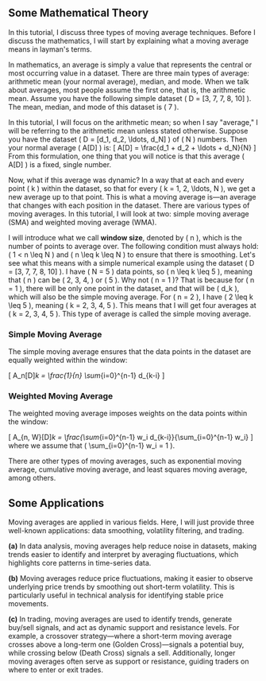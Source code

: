 ## Some Mathematical Theory

In this tutorial, I discuss three types of moving average techniques. Before I discuss the mathematics, I will start by explaining what a moving average means in layman's terms.

In mathematics, an average is simply a value that represents the central or most occurring value in a dataset. There are three main types of average: arithmetic mean (your normal average), median, and mode. When we talk about averages, most people assume the first one, that is, the arithmetic mean. Assume you have the following simple dataset \( D = [3, 7, 7, 8, 10] \). The mean, median, and mode of this dataset is \( 7 \).

In this tutorial, I will focus on the arithmetic mean; so when I say "average," I will be referring to the arithmetic mean unless stated otherwise. Suppose you have the dataset \( D = [d_1, d_2, \ldots, d_N] \) of \( N \) numbers. Then your normal average \( A[D] \) is:
\[
A[D] = \frac{d_1 + d_2 + \ldots + d_N}{N}
\]
From this formulation, one thing that you will notice is that this average \( A[D] \) is a fixed, single number.

Now, what if this average was dynamic? In a way that at each and every point \( k \) within the dataset, so that for every \( k = 1, 2, \ldots, N \), we get a new average up to that point. This is what a moving average is—an average that changes with each position in the dataset. There are various types of moving averages. In this tutorial, I will look at two: simple moving average (SMA) and weighted moving average (WMA).

I will introduce what we call **window size**, denoted by \( n \), which is the number of points to average over. The following condition must always hold: \( 1 < n \leq N \) and \( n \leq k \leq N \) to ensure that there is smoothing. Let's see what this means with a simple numerical example using the dataset \( D = [3, 7, 7, 8, 10] \). I have \( N = 5 \) data points, so \( n \leq k \leq 5 \), meaning that \( n \) can be \( 2, 3, 4, \) or \( 5 \). Why not \( n = 1 \)? That is because for \( n = 1 \), there will be only one point in the dataset, and that will be \( d_k \), which will also be the simple moving average. For \( n = 2 \), I have \( 2 \leq k \leq 5 \), meaning \( k = 2, 3, 4, 5 \). This means that I will get four averages at \( k = 2, 3, 4, 5 \). This type of average is called the simple moving average.

### Simple Moving Average
The simple moving average ensures that the data points in the dataset are equally weighted within the window:

\[
A_n[D]_k = \frac{1}{n} \sum_{i=0}^{n-1} d_{k-i}
\]

### Weighted Moving Average
The weighted moving average imposes weights on the data points within the window:

\[
A_{n, W}[D]_k = \frac{\sum_{i=0}^{n-1} w_i d_{k-i}}{\sum_{i=0}^{n-1} w_i}
\]
where we assume that \( \sum_{i=0}^{n-1} w_i = 1 \).

There are other types of moving averages, such as exponential moving average, cumulative moving average, and least squares moving average, among others.

## Some Applications 
Moving averages are applied in various fields. Here, I will just provide three well-known applications: data smoothing, volatility filtering, and trading.

**(a)** In data analysis, moving averages help reduce noise in datasets, making trends easier to identify and interpret by averaging fluctuations, which highlights core patterns in time-series data.

**(b)** Moving averages reduce price fluctuations, making it easier to observe underlying price trends by smoothing out short-term volatility. This is particularly useful in technical analysis for identifying stable price movements.

**(c)** In trading, moving averages are used to identify trends, generate buy/sell signals, and act as dynamic support and resistance levels. For example, a crossover strategy—where a short-term moving average crosses above a long-term one (Golden Cross)—signals a potential buy, while crossing below (Death Cross) signals a sell. Additionally, longer moving averages often serve as support or resistance, guiding traders on where to enter or exit trades.
